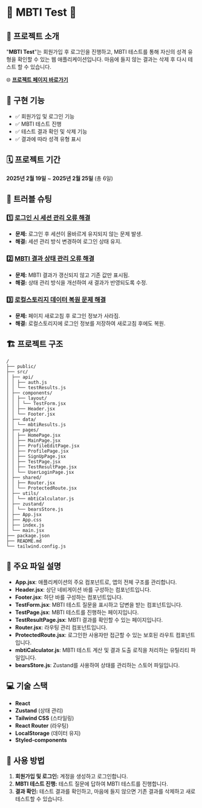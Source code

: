 # 🧠 MBTI Test 🧠

## 📍 프로젝트 소개
"**MBTI Test**"는 회원가입 후 로그인을 진행하고, MBTI 테스트를 통해 자신의 성격 유형을 확인할 수 있는 웹 애플리케이션입니다. 마음에 들지 않는 결과는 삭제 후 다시 테스트 할 수 있습니다.

🌐 **[프로젝트 페이지 바로가기](https://sparta-mbti-test-alpha.vercel.app/)**

## 🚀 구현 기능
- ✅ 회원가입 및 로그인 기능
- ✅ MBTI 테스트 진행
- ✅ 테스트 결과 확인 및 삭제 기능
- ✅ 결과에 따라 성격 유형 표시

## 🗓 프로젝트 기간
**2025년 2월 19일** ~ **2025년 2월 25일** (총 6일)

## 🔧 트러블 슈팅

### 1️⃣ [로그인 시 세션 관리 오류 해결](https://sol09-29.tistory.com/84)
- **문제:** 로그인 후 세션이 올바르게 유지되지 않는 문제 발생.
- **해결:** 세션 관리 방식 변경하여 로그인 상태 유지.

### 2️⃣ [MBTI 결과 상태 관리 오류 해결](https://sol09-29.tistory.com/85)
- **문제:** MBTI 결과가 갱신되지 않고 기존 값만 표시됨.
- **해결:** 상태 관리 방식을 개선하여 새 결과가 반영되도록 수정.

### 3️⃣ [로컬스토리지 데이터 복원 문제 해결](https://sol09-29.tistory.com/86)
- **문제:** 페이지 새로고침 후 로그인 정보가 사라짐.
- **해결:** 로컬스토리지에 로그인 정보를 저장하여 새로고침 후에도 복원.

## 🏗 프로젝트 구조
```plaintext
/ 
├── public/ 
├── src/ 
│ ├── api/ 
│ │ ├── auth.js
│ │ └── testResults.js
│ ├── components/
│ │ ├── layout/ 
│ │ │ └── TestForm.jsx
│ │ ├── Header.jsx 
│ │ └── Footer.jsx 
│ ├── data/ 
│ │ └── mbtiResults.js 
│ ├── pages/
│ │ ├── HomePage.jsx 
│ │ ├── MainPage.jsx 
│ │ ├── ProfileEditPage.jsx 
│ │ ├── ProfilePage.jsx 
│ │ ├── SignUpPage.jsx 
│ │ ├── TestPage.jsx 
│ │ ├── TestResultPage.jsx 
│ │ └── UserLoginPage.jsx 
│ ├── shared/
│ │ ├── Router.jsx
│ │ └── ProtectedRoute.jsx 
│ ├── utils/
│ │ └── mbtiCalculator.js
│ ├── zustand/ 
│ │ └── bearsStore.js
│ ├── App.jsx 
│ ├── App.css 
│ ├── index.js
│ └── main.jsx
├── package.json
├── README.md 
└── tailwind.config.js
```


## 📂 주요 파일 설명
- **App.jsx**: 애플리케이션의 주요 컴포넌트로, 앱의 전체 구조를 관리합니다.
- **Header.jsx**: 상단 네비게이션 바를 구성하는 컴포넌트입니다.
- **Footer.jsx**: 하단 바를 구성하는 컴포넌트입니다.
- **TestForm.jsx**: MBTI 테스트 질문을 표시하고 답변을 받는 컴포넌트입니다.
- **TestPage.jsx**: MBTI 테스트를 진행하는 페이지입니다.
- **TestResultPage.jsx**: MBTI 결과를 확인할 수 있는 페이지입니다.
- **Router.jsx**: 라우팅 관리 컴포넌트입니다.
- **ProtectedRoute.jsx**: 로그인한 사용자만 접근할 수 있는 보호된 라우트 컴포넌트입니다.
- **mbtiCalculator.js**: MBTI 테스트 계산 및 결과 도출 로직을 처리하는 유틸리티 파일입니다.
- **bearsStore.js**: Zustand를 사용하여 상태를 관리하는 스토어 파일입니다.

## 💻 기술 스택
- **React**
- **Zustand** (상태 관리)
- **Tailwind CSS** (스타일링)
- **React Router** (라우팅)
- **LocalStorage** (데이터 유지)
- **Styled-components**

## 📑 사용 방법
1. **회원가입 및 로그인:** 계정을 생성하고 로그인합니다.
2. **MBTI 테스트 진행:** 테스트 질문에 답하여 MBTI 테스트를 진행합니다.
3. **결과 확인:** 테스트 결과를 확인하고, 마음에 들지 않으면 기존 결과를 삭제하고 새로 테스트할 수 있습니다.
